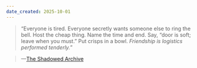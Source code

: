 ```yaml
---
date_created: 2025-10-01
---
```

> “Everyone is tired. Everyone secretly wants someone else to ring the bell. Host the cheap thing. Name the time and end. Say, “door is soft; leave when you must.” Put crisps in a bowl. *Friendship is logistics performed tenderly.*”

> —[The Shadowed Archive](https://instapaper.com/read/1907183011)